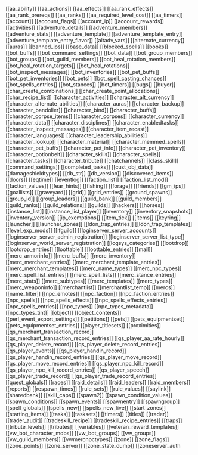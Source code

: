 [[aa_ability]]
[[aa_actions]]
[[aa_effects]]
[[aa_rank_effects]]
[[aa_rank_prereqs]]
[[aa_ranks]]
[[aa_required_level_cost]]
[[aa_timers]]
[[account]]
[[account_flags]]
[[account_ip]]
[[account_rewards]]
[[activities]]
[[adventure_details]]
[[adventure_members]]
[[adventure_stats]]
[[adventure_template]]
[[adventure_template_entry]]
[[adventure_template_entry_flavor]]
[[altadv_vars]]
[[alternate_currency]]
[[auras]]
[[banned_ips]]
[[base_data]]
[[blocked_spells]]
[[books]]
[[bot_buffs]]
[[bot_command_settings]]
[[bot_data]]
[[bot_group_members]]
[[bot_groups]]
[[bot_guild_members]]
[[bot_heal_rotation_members]]
[[bot_heal_rotation_targets]]
[[bot_heal_rotations]]
[[bot_inspect_messages]]
[[bot_inventories]]
[[bot_pet_buffs]]
[[bot_pet_inventories]]
[[bot_pets]]
[[bot_spell_casting_chances]]
[[bot_spells_entries]]
[[bot_stances]]
[[bot_timers]]
[[bugs]]
[[buyer]]
[[char_create_combinations]]
[[char_create_point_allocations]]
[[char_recipe_list]]
[[character_activities]]
[[character_alt_currency]]
[[character_alternate_abilities]]
[[character_auras]]
[[character_backup]]
[[character_bandolier]]
[[character_bind]]
[[character_buffs]]
[[character_corpse_items]]
[[character_corpses]]
[[character_currency]]
[[character_data]]
[[character_disciplines]]
[[character_enabledtasks]]
[[character_inspect_messages]]
[[character_item_recast]]
[[character_languages]]
[[character_leadership_abilities]]
[[character_lookup]]
[[character_material]]
[[character_memmed_spells]]
[[character_pet_buffs]]
[[character_pet_info]]
[[character_pet_inventory]]
[[character_potionbelt]]
[[character_skills]]
[[character_spells]]
[[character_tasks]]
[[character_tribute]]
[[chatchannels]]
[[class_skill]]
[[command_settings]]
[[completed_tasks]]
[[cust_obj_data]]
[[damageshieldtypes]]
[[db_str]]
[[db_version]]
[[discovered_items]]
[[doors]]
[[eqtime]]
[[eventlog]]
[[faction_list]]
[[faction_list_mod]]
[[faction_values]]
[[fear_hints]]
[[fishing]]
[[forage]]
[[friends]]
[[gm_ips]]
[[goallists]]
[[graveyard]]
[[grid]]
[[grid_entries]]
[[ground_spawns]]
[[group_id]]
[[group_leaders]]
[[guild_bank]]
[[guild_members]]
[[guild_ranks]]
[[guild_relations]]
[[guilds]]
[[hackers]]
[[horses]]
[[instance_list]]
[[instance_list_player]]
[[inventory]]
[[inventory_snapshots]]
[[inventory_version]]
[[ip_exemptions]]
[[item_tick]]
[[items]]
[[keyring]]
[[launcher]]
[[launcher_zones]]
[[ldon_trap_entries]]
[[ldon_trap_templates]]
[[level_exp_mods]]
[[lfguild]]
[[loginserver_server_accounts]]
[[loginserver_server_admin_registration]]
[[loginserver_server_list_type]]
[[loginserver_world_server_registration]]
[[logsys_categories]]
[[lootdrop]]
[[lootdrop_entries]]
[[loottable]]
[[loottable_entries]]
[[mail]]
[[merc_armorinfo]]
[[merc_buffs]]
[[merc_inventory]]
[[merc_merchant_entries]]
[[merc_merchant_template_entries]]
[[merc_merchant_templates]]
[[merc_name_types]]
[[merc_npc_types]]
[[merc_spell_list_entries]]
[[merc_spell_lists]]
[[merc_stance_entries]]
[[merc_stats]]
[[merc_subtypes]]
[[merc_templates]]
[[merc_types]]
[[merc_weaponinfo]]
[[merchantlist]]
[[merchantlist_temp]]
[[mercs]]
[[name_filter]]
[[npc_emotes]]
[[npc_faction]]
[[npc_faction_entries]]
[[npc_spells]]
[[npc_spells_effects]]
[[npc_spells_effects_entries]]
[[npc_spells_entries]]
[[npc_types]]
[[npc_types_metadata]]
[[npc_types_tint]]
[[object]]
[[object_contents]]
[[perl_event_export_settings]]
[[petitions]]
[[pets]]
[[pets_equipmentset]]
[[pets_equipmentset_entries]]
[[player_titlesets]]
[[proximities]]
[[qs_merchant_transaction_record]]
[[qs_merchant_transaction_record_entries]]
[[qs_player_aa_rate_hourly]]
[[qs_player_delete_record]]
[[qs_player_delete_record_entries]]
[[qs_player_events]]
[[qs_player_handin_record]]
[[qs_player_handin_record_entries]]
[[qs_player_move_record]]
[[qs_player_move_record_entries]]
[[qs_player_npc_kill_record]]
[[qs_player_npc_kill_record_entries]]
[[qs_player_speech]]
[[qs_player_trade_record]]
[[qs_player_trade_record_entries]]
[[quest_globals]]
[[races]]
[[raid_details]]
[[raid_leaders]]
[[raid_members]]
[[reports]]
[[respawn_times]]
[[rule_sets]]
[[rule_values]]
[[saylink]]
[[sharedbank]]
[[skill_caps]]
[[spawn2]]
[[spawn_condition_values]]
[[spawn_conditions]]
[[spawn_events]]
[[spawnentry]]
[[spawngroup]]
[[spell_globals]]
[[spells_new]]
[[spells_new_live]]
[[start_zones]]
[[starting_items]]
[[tasks]]
[[tasksets]]
[[timers]]
[[titles]]
[[trader]]
[[trader_audit]]
[[tradeskill_recipe]]
[[tradeskill_recipe_entries]]
[[traps]]
[[tribute_levels]]
[[tributes]]
[[variables]]
[[veteran_reward_templates]]
[[vw_bot_character_mobs]]
[[vw_bot_groups]]
[[vw_groups]]
[[vw_guild_members]]
[[vwmercnpctypes]]
[[zone]]
[[zone_flags]]
[[zone_points]]
[[zone_server]]
[[zone_state_dump]]
[[zoneserver_auth